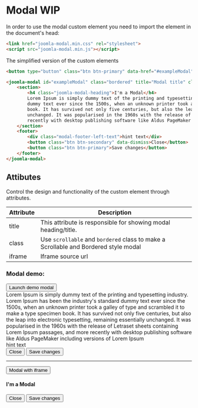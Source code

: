 # Modal WIP

In order to use the modal custom element you need to import the element in the document's head:
```html
<link href="joomla-modal.min.css" rel="stylesheet">
<script src="joomla-modal.min.js"></script>
```

The simplified version of the custom elements
```html
<button type="button" class="btn btn-primary" data-href="#exampleModal">Launch demo modal</button>

<joomla-modal id="exampleModal" class="bordered" title="Modal title" close-button-title="Close">
	<section>
		<h4 class="joomla-modal-heading">I'm a Modal</h4>
		Lorem Ipsum is simply dummy text of the printing and typesetting industry. Lorem Ipsum has been the industry's standard
		dummy text ever since the 1500s, when an unknown printer took a galley of type and scrambled it to make a type specimen
		book. It has survived not only five centuries, but also the leap into electronic typesetting, remaining essentially
		unchanged. It was popularised in the 1960s with the release of Letraset sheets containing Lorem Ipsum passages, and more
		recently with desktop publishing software like Aldus PageMaker including versions of Lorem Ipsum
	</section>
	<footer>
		<div class="modal-footer-left-text">hint text</div>
		<button class="btn btn-secondary" data-dismiss>Close</button>
		<button class="btn btn-primary">Save changes</button>
	</footer>
</joomla-modal>
```


## Attibutes
Control the design and functionality of the custom element through attributes.


|Attribute		|Description|
|---------------|-----------------------------------------------------------------------------------------------|
|title			|This attribute is responsible for showing modal heading/title.|
|class		|Use `scrollable` and `bordered` class to make a Scrollable and Bordered style modal|
|iframe		|Iframe source url|


### Modal demo:

<div class="mermaid">
<button type="button" class="btn btn-primary" data-href="#exampleModal1">Launch demo modal</button>

<joomla-modal id="exampleModal1" class="bordered" title="Modal title" close-button-title="Close">
	<section>
		Lorem Ipsum is simply dummy text of the printing and typesetting industry. Lorem Ipsum has been the industry's standard
		dummy text ever since the 1500s, when an unknown printer took a galley of type and scrambled it to make a type specimen
		book. It has survived not only five centuries, but also the leap into electronic typesetting, remaining essentially
		unchanged. It was popularised in the 1960s with the release of Letraset sheets containing Lorem Ipsum passages, and more
		recently with desktop publishing software like Aldus PageMaker including versions of Lorem Ipsum
	</section>
	<footer>
		<div class="modal-footer-left-text">hint text</div>
		<button class="btn btn-secondary" data-dismiss>Close</button>
		<button class="btn btn-primary">Save changes</button>
	</footer>
</joomla-modal>
<hr>
<button type="button" class="btn btn-primary" data-href="#exampleModal2">Modal with iframe</button>
<joomla-modal id="exampleModal2" title="Modal title" close-button-title="Close" width="100%" height="400px" iframe="https://www.joomla.org">
<section>
	<h4>I'm a Modal</h4>
</section>
<footer>
	<button class="btn btn-secondary" data-dismiss>Close</button>
	<button class="btn btn-primary">Save changes</button>
</footer>
</joomla-modal>
</div>
